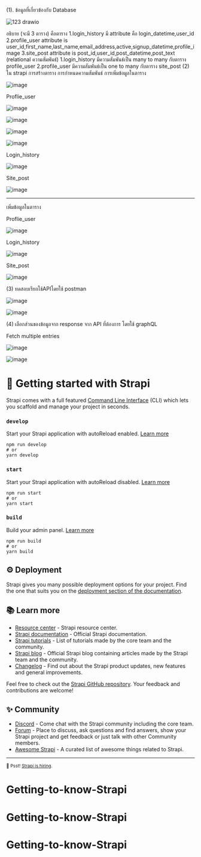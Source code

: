 (1). ข้อมูลที่เกี่ยวข้องกับ Database

![123 drawio](https://github.com/TeerapatKC/Getting-to-know-Strapi/assets/91894399/004fac70-810f-43cb-b079-139240f9fb39)

อธิบาย (จะมี 3 ตาราง) คือตาราง 
           1.login_history 
             มี attribute คือ login_datetime,user_id
           2.profile_user
              attribute is user_id,first_name,last_name,email_address,active,signup_datetime,profile_image
           3.site_post
             attribute is post_id,user_id,post_datetime,post_text
       (relational ความสัมพันธ์)
            1.login_history มีความสัมพันธ์เป็น many to many กับตาราง profile_user
            2.profile_user มีความสัมพันธ์เป็น one to many กับตาราง site_post
(2) ใน strapi การสร้างตาราง การกำหนดความสัมพันธ์ การเพิ่มข้อมูลในตาราง

![image](https://github.com/TeerapatKC/Getting-to-know-Strapi/assets/135794596/58b706c3-f6be-4ee6-99c8-a4d600672e6b)

  Proflie_user 

  ![image](https://github.com/TeerapatKC/Getting-to-know-Strapi/assets/135794596/aa22fc4f-2114-455f-a613-63e75919cead)

  ![image](https://github.com/TeerapatKC/Getting-to-know-Strapi/assets/135794596/c4b33fdc-fd5f-459f-9d37-f178378137ee)

  ![image](https://github.com/TeerapatKC/Getting-to-know-Strapi/assets/135794596/682cd42a-f0fd-4e8b-a5a0-27328fc54cc1)

  ![image](https://github.com/TeerapatKC/Getting-to-know-Strapi/assets/135794596/ecab8ff1-50ef-4660-8bc4-c415af697b75)


  Login_history
  
  ![image](https://github.com/TeerapatKC/Getting-to-know-Strapi/assets/135794596/05820c17-6161-4ff5-bf00-ae271e28c93c)


  Site_post

  ![image](https://github.com/TeerapatKC/Getting-to-know-Strapi/assets/135794596/2c92e68e-3762-4476-ac2f-cb348734080f)

  
  --------------------------------------

  เพิ่มข้อมูลในตาราง
  
  Proflie_user
  
  ![image](https://github.com/TeerapatKC/Getting-to-know-Strapi/assets/135794596/ebba46e0-7fda-49a6-99b9-821d34796e7e)

  
  Login_history

  ![image](https://github.com/TeerapatKC/Getting-to-know-Strapi/assets/135794596/7845a298-b345-41e7-902e-72b099508895)
  

  Site_post

  ![image](https://github.com/TeerapatKC/Getting-to-know-Strapi/assets/135794596/cc426812-0bcb-40e9-909c-13609c225d70)


  
  
(3) ทดสอบเรียกใช้APIโดยใช้ postman
  
  ![image](https://github.com/TeerapatKC/Getting-to-know-Strapi/assets/135794596/71794739-2f09-4fbb-a20e-c16e27f22862)

  ![image](https://github.com/TeerapatKC/Getting-to-know-Strapi/assets/135794596/814ac544-891b-438e-ac20-c5ea507536f3)



(4) เลือกส่วนของข้อมูลจาก response จาก API ที่ต้องการ โดยใช้ graphQL
       

Fetch multiple entries

  ![image](https://github.com/TeerapatKC/Getting-to-know-Strapi/assets/135794596/2e477562-667a-4e8f-9e21-8d2a4650b7fc)

  ![image](https://github.com/TeerapatKC/Getting-to-know-Strapi/assets/135794596/c65b91b4-e8a4-4e2f-bc28-c6ee9ce97368)






# 🚀 Getting started with Strapi

Strapi comes with a full featured [Command Line Interface](https://docs.strapi.io/developer-docs/latest/developer-resources/cli/CLI.html) (CLI) which lets you scaffold and manage your project in seconds.

### `develop`

Start your Strapi application with autoReload enabled. [Learn more](https://docs.strapi.io/developer-docs/latest/developer-resources/cli/CLI.html#strapi-develop)

```
npm run develop
# or
yarn develop
```

### `start`

Start your Strapi application with autoReload disabled. [Learn more](https://docs.strapi.io/developer-docs/latest/developer-resources/cli/CLI.html#strapi-start)

```
npm run start
# or
yarn start
```

### `build`

Build your admin panel. [Learn more](https://docs.strapi.io/developer-docs/latest/developer-resources/cli/CLI.html#strapi-build)

```
npm run build
# or
yarn build
```

## ⚙️ Deployment

Strapi gives you many possible deployment options for your project. Find the one that suits you on the [deployment section of the documentation](https://docs.strapi.io/developer-docs/latest/setup-deployment-guides/deployment.html).

## 📚 Learn more

- [Resource center](https://strapi.io/resource-center) - Strapi resource center.
- [Strapi documentation](https://docs.strapi.io) - Official Strapi documentation.
- [Strapi tutorials](https://strapi.io/tutorials) - List of tutorials made by the core team and the community.
- [Strapi blog](https://docs.strapi.io) - Official Strapi blog containing articles made by the Strapi team and the community.
- [Changelog](https://strapi.io/changelog) - Find out about the Strapi product updates, new features and general improvements.

Feel free to check out the [Strapi GitHub repository](https://github.com/strapi/strapi). Your feedback and contributions are welcome!

## ✨ Community

- [Discord](https://discord.strapi.io) - Come chat with the Strapi community including the core team.
- [Forum](https://forum.strapi.io/) - Place to discuss, ask questions and find answers, show your Strapi project and get feedback or just talk with other Community members.
- [Awesome Strapi](https://github.com/strapi/awesome-strapi) - A curated list of awesome things related to Strapi.

---

<sub>🤫 Psst! [Strapi is hiring](https://strapi.io/careers).</sub>
# Getting-to-know-Strapi
# Getting-to-know-Strapi
# Getting-to-know-Strapi

